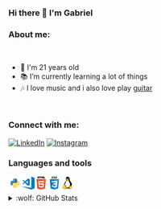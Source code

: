 ### Hi there 👋 I'm Gabriel

### About me:
<br/>

- :space_invader: I'm 21 years old
- :books: I’m currently learning a lot of things
- :notes: I love music and i also love play [guitar](https://www.instagram.com/tv/CBTi_jWgNkh/?utm_source=ig_web_copy_link)
<br/>

### Connect with me:

<a href="https://www.linkedin.com/in/gabriel-romão-672bab201" target="_blank"><img src="https://raw.githubusercontent.com/arturssmirnovs/arturssmirnovs/master/in.png" alt="LinkedIn" width="30"></a>
<a href="https://www.instagram.com/bielgmr_99/?hl=en" target="_blank"><img src="https://raw.githubusercontent.com/arturssmirnovs/arturssmirnovs/master/ig.png" alt="Instagram" width="30"></a>
<br/>

### Languages and tools

<img align="left" alt="Python" width="26px" src="https://raw.githubusercontent.com/github/explore/80688e429a7d4ef2fca1e82350fe8e3517d3494d/topics/python/python.png"/>
<img align="left" alt="Visual Studio Code" width="26px" src="https://raw.githubusercontent.com/github/explore/80688e429a7d4ef2fca1e82350fe8e3517d3494d/topics/visual-studio-code/visual-studio-code.png" />
<img align="left" alt="HTML5" width="26px" src="https://raw.githubusercontent.com/github/explore/80688e429a7d4ef2fca1e82350fe8e3517d3494d/topics/html/html.png"/>
<img align="left" alt="CSS3" width="26px" src="https://raw.githubusercontent.com/github/explore/80688e429a7d4ef2fca1e82350fe8e3517d3494d/topics/css/css.png"/>
<img align="left" alt="Terminal" width="26px" src="https://raw.githubusercontent.com/devicons/devicon/master/icons/linux/linux-original.svg"/>
<br/>
<br/>

<details>
  <summary>:wolf: GitHub Stats</summary>

 [![Gabriel's github stats](https://github-readme-stats.vercel.app/api?username=GabrielByte&theme=midnight-purple&show_icons=true)](https://github.com/GabrielByte/github-readme-stats)

</details>

<!--
**GabrielByte/GabrielByte** is a ✨ _special_ ✨ repository because its `README.md` (this file) appears on your GitHub profile.

Here are some ideas to get you started:
  
- 🔭 I’m currently working on ...
- 🌱 I’m currently learning ...
- 👯 I’m looking to collaborate on ...
- 🤔 I’m looking for help with ...
- 💬 Ask me about ...
- 📫 How to reach me: ...
- 😄 Pronouns: ...
- ⚡ Fun fact: ...
-->
